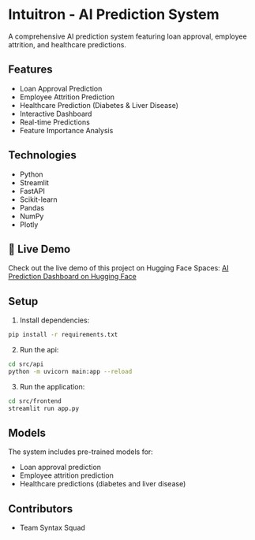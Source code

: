 # Intuitron - AI Prediction System

A comprehensive AI prediction system featuring loan approval, employee attrition, and healthcare predictions.

## Features

- Loan Approval Prediction
- Employee Attrition Prediction
- Healthcare Prediction (Diabetes & Liver Disease)
- Interactive Dashboard
- Real-time Predictions
- Feature Importance Analysis

## Technologies

- Python
- Streamlit
- FastAPI
- Scikit-learn
- Pandas
- NumPy
- Plotly

## 🚀 Live Demo

Check out the live demo of this project on Hugging Face Spaces:
[AI Prediction Dashboard on Hugging Face](https://huggingface.co/spaces/WickedFaith/Synthack-SyntaxSquad)

## Setup

1. Install dependencies:
```bash
pip install -r requirements.txt
```
2. Run the api:
```bash
cd src/api
python -m uvicorn main:app --reload
```

3. Run the application:
```bash
cd src/frontend
streamlit run app.py
```

## Models

The system includes pre-trained models for:
- Loan approval prediction
- Employee attrition prediction
- Healthcare predictions (diabetes and liver disease)

## Contributors

- Team Syntax Squad
